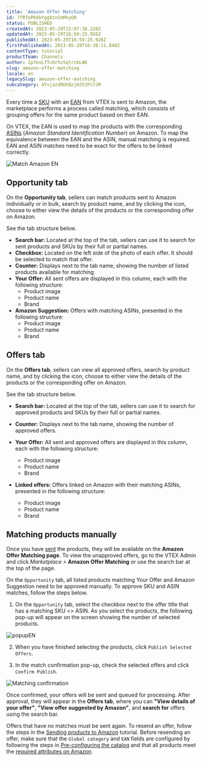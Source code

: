 ```yaml
---
title: 'Amazon Offer Matching'
id: 7fRfoP69kYgg8znImMhyQ0
status: PUBLISHED
createdAt: 2023-05-29T15:07:38.220Z
updatedAt: 2023-05-29T16:59:25.926Z
publishedAt: 2023-05-29T16:59:25.926Z
firstPublishedAt: 2023-05-29T16:38:11.840Z
contentType: tutorial
productTeam: Channels
author: 2p7evLfTcDrhc5qtrzbLWD
slug: amazon-offer-matching
locale: en
legacySlug: amazon-offer-matching
subcategory: 4YvjazdRUhQzjHJ53FCYJM
---
```


Every time a [SKU](https://help.vtex.com/pt/tracks/catalogo-101--5AF0XfnjfWeopIFBgs3LIQ/3mJbIqMlz6oKDmyZ2bKJoA) with an [EAN](https://sellercentral.amazon.com.br/learn/courses?ref_=su_course_accordion&moduleId=71d0b122-4e43-4547-a05a-04517e8f41a2&courseId=959bc7cb-2866-499c-b24a-8d3f6def1306&modLanguage=Portuguese&videoPlayer=youtube) from VTEX is sent to Amazon, the marketplace performs a process called matching, which consists of grouping offers for the same product based on their EAN.  

On VTEX, the EAN is used to map the products with the corresponding [ASINs](https://associados.amazon.com.br/resource-center/asin-amazon?ac-ms-src=rc-home-card) (*Amazon Standard Identification Number*) on Amazon. To map the equivalence between the EAN and the ASIN, manual matching is required. EAN and ASIN matches need to be exact for the offers to be linked correctly.  

![Match Amazon EN](https://images.ctfassets.net/alneenqid6w5/2w6NrOhlTwsknC27Soe0pr/e8a1195e73d228f5d8b87bec9494474b/Amazon_Ad_Match.gif)

## Opportunity tab  

On the __Opportunity tab__, sellers can match products sent to Amazon individually or in bulk, search by product name, and by clicking the <i class="fas fa-ellipsis-v"></i> icon,  choose to either view the details of the products or the corresponding offer on Amazon.  

See the tab structure below.  

- __Search bar:__ Located at the top of the tab, sellers can use it to search for sent products and SKUs by their full or partial names.  
- __Checkbox:__ Located on the left side of the photo of each offer. It should be selected to match that offer.  
- __Counter:__ Displays next to the tab name, showing the number of listed products available for matching.  
- __Your Offer:__ All sent offers are displayed in this column, each with the following structure:  
  - Product image  
  - Product name  
  - Brand  
- __Amazon Suggestion:__ Offers with matching ASINs, presented in the following structure:  
  - Product image  
  - Product name  
  - Brand  

## Offers tab  

On the __Offers tab__,  sellers can view all approved offers, search by product name, and by clicking the <i class="fas fa-ellipsis-v"></i> icon,  choose to either view the details of the products or the corresponding offer on Amazon.  

See the tab structure below.  

- __Search bar:__ Located at the top of the tab, sellers can use it to search for approved products and SKUs by their full or partial names.  
- __Counter:__ Displays next to the tab name, showing the number of approved offers.  
- __Your Offer:__ All sent and approved offers are displayed in this column, each with the following structure:  
  - Product image  
  - Product name  
  - Brand  

- __Linked offers:__ Offers linked on Amazon with their matching ASINs, presented in the following structure:  
  - Product image  
  - Product name  
  - Brand  

## Matching products manually  

Once you have [sent](https://help.vtex.com/pt/tracks/configurar-integracao-com-a-amazon--6sgd4Pagy3wNsWKBvmIFrP/5xklf2wSdeztQh4iy5kJvD) the products, they will be available on the __Amazon Offer Matching page__. To view the unapproved offers, go to the VTEX Admin and click *Marketplace >* __Amazon Offer Matching__ or use the search bar at the top of the page.  

On the `Opportunity` tab, all listed products matching Your Offer and Amazon Suggestion need to be approved manually. To approve SKU and ASIN matches, follow the steps below.  

1. On the `Opportunity` tab, select the checkbox next to the offer title that has a matching SKU <> ASIN.
As you select the products, the following pop-up will appear on the screen showing the number of selected products.  

![popupEN](https://images.ctfassets.net/alneenqid6w5/3MTOQgMftiT5rsbJgKVpAD/41058f81c65b88b1b8d48c9018e6e1ee/MATCH_AMZ_EN.png)

2. When you have finished selecting the products, click `Publish Selected Offers`.  

3. In the match confirmation pop-up, check the selected offers and click `Confirm Publish`.  

![Matching confirmation](https://images.ctfassets.net/alneenqid6w5/7IWcW7ozGbMmZAH4Prec3M/4ebd22582c42cb2f5cd1a53f2311c2d4/MATCH_CONFIRMATION.png)

Once confirmed, your offers will be sent and queued for processing. After approval, they will appear in the __Offers tab__, where you can __"View details of your offer"__, __"View offer suggested by Amazon"__, and __search for__ offers using the search bar.  

Offers that have no matches must be sent again. To resend an offer, follow the steps in the [Sending products to Amazon](https://help.vtex.com/pt/tracks/configurar-integracao-com-a-amazon--6sgd4Pagy3wNsWKBvmIFrP/5xklf2wSdeztQh4iy5kJvD) tutorial.
Before resending an offer, make sure that the `Global category` and `EAN` fields are configured by following the steps in [Pre-configuring the catalog](https://help.vtex.com/pt/tracks/configurar-integracao-com-a-amazon--6sgd4Pagy3wNsWKBvmIFrP/5xklf2wSdeztQh4iy5kJvD#3-pre-configuracoes-no-catalogo) and that all products meet the [required attributes on Amazon](https://help.vtex.com/pt/tracks/configurar-integracao-com-a-amazon--6sgd4Pagy3wNsWKBvmIFrP/5xklf2wSdeztQh4iy5kJvD#2-planilha-de-atributos-obrigatorios-da-amazon).

